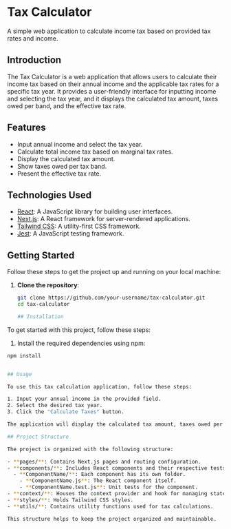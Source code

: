 # Tax Calculator

A simple web application to calculate income tax based on provided tax rates and income.

## Introduction

The Tax Calculator is a web application that allows users to calculate their income tax based on their annual income and the applicable tax rates for a specific tax year. It provides a user-friendly interface for inputting income and selecting the tax year, and it displays the calculated tax amount, taxes owed per band, and the effective tax rate.

## Features

- Input annual income and select the tax year.
- Calculate total income tax based on marginal tax rates.
- Display the calculated tax amount.
- Show taxes owed per tax band.
- Present the effective tax rate.

## Technologies Used

- [React](https://reactjs.org/): A JavaScript library for building user interfaces.
- [Next.js](https://nextjs.org/): A React framework for server-rendered applications.
- [Tailwind CSS](https://tailwindcss.com/): A utility-first CSS framework.
- [Jest](https://jestjs.io/): A JavaScript testing framework.

## Getting Started

Follow these steps to get the project up and running on your local machine:

1. **Clone the repository**:

   ```bash
   git clone https://github.com/your-username/tax-calculator.git
   cd tax-calculator

   ## Installation

To get started with this project, follow these steps:

1. Install the required dependencies using npm:

```bash
npm install


## Usage

To use this tax calculation application, follow these steps:

1. Input your annual income in the provided field.
2. Select the desired tax year.
3. Click the "Calculate Taxes" button.

The application will display the calculated tax amount, taxes owed per band, and the effective tax rate.

## Project Structure

The project is organized with the following structure:

- **pages/**: Contains Next.js pages and routing configuration.
- **components/**: Includes React components and their respective tests.
  - **ComponentName/**: Each component has its own folder.
    - **ComponentName.js**: The React component itself.
    - **ComponentName.test.js**: Unit tests for the component.
- **context/**: Houses the context provider and hook for managing state.
- **styles/**: Holds Tailwind CSS styles.
- **utils/**: Contains utility functions used for tax calculations.

This structure helps to keep the project organized and maintainable.
